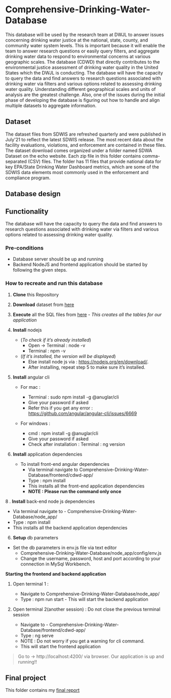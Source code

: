 # Comprehensive-Drinking-Water-Database
This database will be used by the research team at DWJL to answer issues concerning drinking water justice at the national, state, county, and community water system levels. This is important because it will  enable the team  to answer research questions or easily query filters, and aggregate drinking water data to respond to environmental concerns at various geographic scales. The database (CDWD) that directly contributes to the environmental justice assessment of drinking water quality in the United States which the DWJL is conducting. The database will have the capacity to query the data and find answers to research questions associated with drinking water via filters and various options related to assessing drinking water quality. Understanding different geographical scales and units of analysis are the greatest challenge. Also, one of the issues during the initial phase of developing the database is figuring out how to handle and align multiple datasets to aggregate information.

## Dataset
The dataset files from SDWIS are refreshed quarterly and were published in July'21 to reflect the latest SDWIS release. The most recent data about the facility evaluations, violations, and enforcement are contained in these files. The dataset download comes organized under a folder named SDWA Dataset on the echo website. Each zip file in this folder contains comma-separated (CSV) files. The folder has 11 files that provide national data for key EPA/State Drinking Water Dashboard metrics, which are some of the SDWIS data elements most commonly used in the enforcement and compliance program.

## Database design

## Functionality
The database will have the capacity to query the data and find answers to research questions associated with drinking water via filters and various options related to assessing drinking water quality.

### Pre-conditions
* Database server should be up and running
* Backend NodeJS and frontend application should be started by following the given steps.


### How to recreate and run this database

1. **Clone** this Repository
2. **Download** dataset from [here](https://echo.epa.gov/files/echodownloads/SDWA_latest_downloads.zip)
3. **Execute** all the SQL files from [here](https://github.com/muthusm/Comprehensive-Drinking-Water-Database/tree/main/SQL) -
    *This creates all the tables for our application*

5. **Install** nodejs
     - (*To check if it’s already installed*)
         - Open -> Terminal : node -v 
         - Terminal : npm -v 
     - (*If it’s installed, the version will be displayed*)
         - Else install node js via : https://nodejs.org/en/download/.
         - After installing, repeat step 5 to make sure it’s installed. 

6. **Install** angular cli
   - For mac :
     - Terminal : sudo npm install -g @anuglar/cli
     - Give your password if asked
     - Refer this if you get any error : https://github.com/angular/angular-cli/issues/6669

   - For windows :
     - cmd : npm install -g @anuglar/cli
     - Give your password if asked
     - Check after installation : Terminal : ng version

7. **Install** application dependencies
     - To install front-end angular dependencies
       - Via terminal navigate to Comprehensive-Drinking-Water-Database/frontend/cdwd-app/
       - Type : npm install
       - This installs all the front-end application dependencies
       - **NOTE : Please run the command only once**

8 . **Install** back-end node js dependencies
  - Via terminal navigate to - Comprehensive-Drinking-Water-Database/node_app/
  - Type : npm install
  - This installs all the backend application dependencies

6. **Setup** db parameters 
  - Set the db parameters in env.js file via text editor
    - Comprehensive-Drinking-Water-Database/node_app/config/env.js
    - Change the username, password, host and port according to your connection in MySql Workbench.


**Starting the frontend and backend application**

1. Open terminal 1 :
   - Navigate to Comprehensive-Drinking-Water-Database/node_app/
   - Type : npm run start - This will start the backend application

2. Open terminal 2(another session) : Do not close the previous terminal session
   - Navigate to - Comprehensive-Drinking-Water-Database/frontend/cdwd-app/
   - Type : ng serve
   - NOTE : Do not worry if you get a warning for cli command.
   - This will start the frontend application
   
> Go to -> http://localhost:4200/ via browser. Our application is up and running!!


## Final project
This folder contains my [final report](https://github.com/muthusm/Comprehensive-Drinking-Water-Database/blob/main/Report) 
